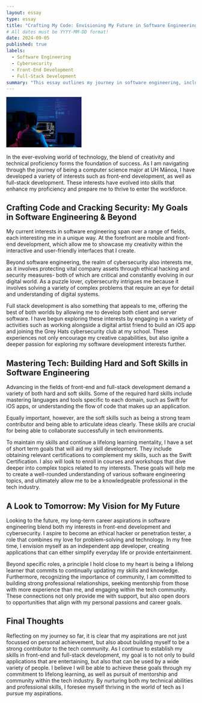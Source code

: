 ```yaml
---
layout: essay
type: essay
title: "Crafting My Code: Envisioning My Future in Software Engineering"
# All dates must be YYYY-MM-DD format!
date: 2024-09-05
published: true
labels:
  - Software Engineering
  - Cybersecurity
  - Front-End Development
  - Full-Stack Development
summary: "This essay outlines my journey in software engineering, including my passion for front-end development, cybersecurity, and full-stack development."
---
```


<img width="200px" class="rounded float-start pe-4" src="../img/software_developer.jpg">

In the ever-evolving world of technology, the blend of creativity and technical proficiency forms the foundation of success. As I am navigating through the journey of being a computer science major at UH Mānoa, I have developed a variety of interests such as front-end development, as well as full-stack development. These interests have evolved into skills that enhance my proficiency and prepare me to thrive to enter the workforce. 


## Crafting Code and Cracking Security: My Goals in Software Engineering & Beyond

My current interests in software engineering span over a range of fields, each interesting me in a unique way. At the forefront are mobile and front-end development, which allow me to showcase my creativity within the interactive and user-friendly interfaces that I create. 

Beyond software engineering, the realm of cybersecurity also interests me, as it involves protecting vital company assets through ethical hacking and security measures- both of which are critical and constantly evolving in our digital world. As a puzzle lover, cybersecurity intrigues me because it involves solving a variety of complex problems that require an eye for detail and understanding of digital systems. 

Full stack development is also something that appeals to me, offering the best of both worlds by allowing me to develop both client and server software. I have begun exploring these interests by engaging in a variety of activities such as working alongside a digital artist friend to build an iOS app and joining the Grey Hats cybersecurity club at my school. These experiences not only encourage my creative capabilities, but also ignite a deeper passion for exploring my software development interests further. 


## Mastering Tech: Building Hard and Soft Skills in Software Engineering

Advancing in the fields of front-end and full-stack development demand a variety of both hard and soft skills. Some of the required hard skills include mastering languages and tools specific to each domain, such as Swift for iOS apps, or understanding the flow of code that makes up an application. 

Equally important, however, are the soft skills such as being a strong team contributor and being able to articulate ideas clearly. These skills are crucial for being able to collaborate successfully in tech environments. 

To maintain my skills and continue a lifelong learning mentality, I have a set of short term goals that will aid my skill development. They include obtaining relevant certifications to complement my skills, such as the Swift Certification. I also will look to enroll in courses and workshops that dive deeper into complex topics related to my interests. These goals will help me to create a well-rounded understanding of various software engineering topics, and ultimately allow me to be a knowledgeable professional in the tech industry. 

## A Look to Tomorrow: My Vision for My Future 

Looking to the future, my long-term career aspirations in software engineering blend both my interests in front-end development and cybersecurity. I aspire to become an ethical hacker or penetration tester, a role that combines my love for problem-solving and technology. In my free time, I envision myself as an independent app developer, creating applications that can either simplify everyday life or provide entertainment. 

Beyond specific roles, a principle I hold close to my heart is being a lifelong learner that commits to continually updating my skills and knowledge. Furthermore, recognizing the importance of community, I am committed to building strong professional relationships, seeking mentorship from those with more experience than me, and engaging within the tech community. These connections not only provide me with support, but also open doors to opportunities that align with my personal passions and career goals. 


## Final Thoughts

Reflecting on my journey so far, it is clear that my aspirations are not just focussed on personal achievement, but also about building myself to be a strong contributor to the tech community. As I continue to establish my skills in front-end and full-stack development, my goal is to not only to build applications that are entertaining, but also that can be used by a wide variety of people. I believe I will be able to achieve these goals through my commitment to lifelong learning, as well as pursuit of mentorship and community within the tech industry. By nurturing both my technical abilities and professional skills, I foresee myself thriving in the world of tech as I pursue my aspirations. 

